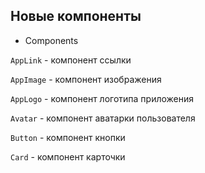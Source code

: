 ## Новые компоненты

- Components

`AppLink` - компонент ссылки

`AppImage` - компонент изображения

`AppLogo` - компонент логотипа приложения

`Avatar` - компонент аватарки пользователя

`Button` - компонент кнопки

`Card` - компонент карточки
